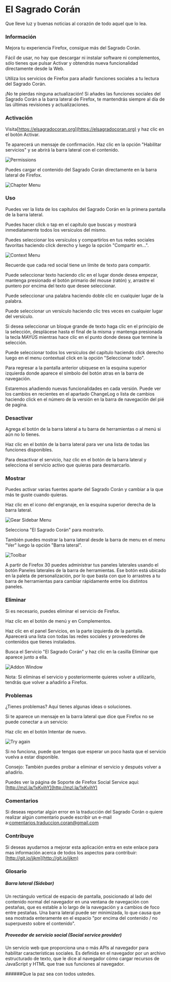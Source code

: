 # El Sagrado Corán

Que lleve luz y buenas noticias al corazón de todo aquel que lo lea.

### Información

Mejora tu experiencia Firefox, consigue más del Sagrado Corán.

Fácil de usar, no hay que descargar ni instalar software ni complementos, sólo tienes que pulsar Activar y obtendrás nueva funcionalidad directamente desde la Web.

Utiliza los servicios de Firefox para añadir funciones sociales a tu lectura del Sagrado Corán.

¡No te pierdas ninguna actualización! Si añades las funciones sociales del Sagrado Corán a la barra lateral de Firefox, te mantendrás siempre al día de las últimas revisiones y actualizaciones.

### Activación

Visita[https://elsagradocoran.org](https://elsagradocoran.org) y haz clic en el botón Activar.

Te aparecerá un mensaje de confirmación. Haz clic en la opción "Habilitar servicios" y se abrirá la barra lateral con el contenido.

![Permissions](https://raw.githubusercontent.com/elsagradocoran/mozillasocialservice/master/img/capture-permissions-orig.png)

Puedes cargar el contenido del Sagrado Corán directamente en la barra lateral de Firefox.

![Chapter Menu](https://raw.githubusercontent.com/elsagradocoran/mozillasocialservice/master/img/capture-chaptersmenu-orig.png)
### Uso

Puedes ver la lista de los capítulos del Sagrado Corán en la primera pantalla de la barra lateral.

Puedes hacer click o tap en el capítulo que buscas y mostrará inmediatamente todos los versículos del mismo.

Puedes seleccionar los versículos y compartirlos en tus redes sociales favoritas haciendo click derecho y luego la opción "Compartir en...".

![Context Menu](https://raw.githubusercontent.com/elsagradocoran/mozillasocialservice/master/img/capture-contextmenu-orig.png)

Recuerde que cada red social tiene un límite de texto para compartir.

Puede seleccionar texto haciendo clic en el lugar donde desea empezar, mantenga presionado el botón primario del mouse (ratón) y, arrastre el puntero por encima del texto que desee seleccionar.

Puede seleccionar una palabra haciendo doble clic en cualquier lugar de la palabra.

Puede seleccionar un versículo haciendo clic tres veces en cualquier lugar del versículo.

Si desea seleccionar un bloque grande de texto haga clic en el principio de la selección, desplácese hasta el final de la misma y mantenga presionada la tecla MAYÚS mientras hace clic en el punto donde desea que termine la selección.

Puede seleccionar todos los versículos del capítulo haciendo click derecho luego en el menu contextual click en la opción "Seleccionar todo".

Para regresar a la pantalla anterior ubiquese en la esquina superior izquierda donde aparece el símbolo del botón atras en la barra de navegación.

Estaremos añadiendo nuevas funcionalidades en cada versión. Puede ver los cambios en recientes en el apartado ChangeLog o lista de cambios haciendo click en el número de la versión en la barra de navegación del pié de pagína.

### Desactivar

Agrega el botón de la barra lateral a tu barra de herramientas o al menú si aún no lo tienes.

Haz clic en el botón de la barra lateral para ver una lista de todas las funciones disponibles.

Para desactivar el servicio, haz clic en el botón de la barra lateral y selecciona el servicio activo que quieras para desmarcarlo.

### Mostrar

Puedes activar varias fuentes aparte del Sagrado Corán y cambiar a la que más te guste cuando quieras.

Haz clic en el icono del engranaje, en la esquina superior derecha de la barra lateral.

![Gear Sidebar Menu](https://raw.githubusercontent.com/elsagradocoran/mozillasocialservice/master/img/capture-gearmenu-orig.png)

Selecciona "El Sagrado Corán" para mostrarlo.

También puedes mostrar la barra lateral desde la barra de menu en el menu "Ver" luego la opción "Barra lateral".

![Toolbar](https://raw.githubusercontent.com/elsagradocoran/mozillasocialservice/master/img/capture-toolbar-orig.png)

A partir de Firefox 30 puedes administrar tus paneles laterales usando el botón Paneles laterales de la barra de herramientas. Ese botón está ubicado en la paleta de personalización, por lo que basta con que lo arrastres a tu barra de herramientas para cambiar rápidamente entre los distintos paneles.

### Eliminar

Si es necesario, puedes eliminar el servicio de Firefox.

Haz clic en el botón de menú y en Complementos.

Haz clic en el panel Servicios, en la parte izquierda de la pantalla. Aparecerá una lista con todas las redes sociales y proveedores de contenidos que tienes instalados.

Busca el Servicio "El Sagrado Corán" y haz clic en la casilla Eliminar que aparece junto a ella.

![Addon Window](https://raw.githubusercontent.com/elsagradocoran/mozillasocialservice/master/img/capture-socialservice-orig.png)

Nota: Si eliminas el servicio y posteriormente quieres volver a utilizarlo, tendrás que volver a añadirlo a Firefox.

### Problemas

¿Tienes problemas? Aquí tienes algunas ideas o soluciones.

Si te aparece un mensaje en la barra lateral que dice que Firefox no se puede conectar a un servicio:

Haz clic en el botón Intentar de nuevo.

![Try again](https://raw.githubusercontent.com/elsagradocoran/mozillasocialservice/master/img/capture-error-orig.png)

Si no funciona, puede que tengas que esperar un poco hasta que el servicio vuelva a estar disponible.

Consejo: También puedes probar a eliminar el servicio y después volver a añadirlo.

Puedes ver la página de Soporte de Firefox Social Service aquí:[http://mzl.la/1xKvihY](http://mzl.la/1xKvihY)

### Comentarios

Si deseas reportar algún error en la traducción del Sagrado Corán o quiere realizar algún comentario puede escribir un e-mail a:[comentarios.traduccion.coran@gmail.com](mailto:comentarios.traduccion.coran@gmail.com)

### Contribuye

Si deseas ayudarnos a mejorar esta aplicación entra en este enlace para mas información acerca de todos los aspectos para contribuir:[http://git.io/jjkm](http://git.io/jjkm)

### Glosario

##### Barra lateral (Sidebar)

Un rectángulo vertical de espacio de pantalla, posicionado al lado del contenido normal del navegador en una ventana de navegación con pestañas, que es estable a lo largo de la navegación y a cambios de foco entre pestañas. Una barra lateral puede ser minimizada, lo que causa que sea mostrada enteramente en el espacio "por encima del contenido / no superpuesto sobre el contenido".

##### Proveedor de servicio social (Social service provider)

Un servicio web que proporciona una o más APIs al navegador para habilitar características sociales. Es definida en el navegador por un archivo estructurado de texto, que le dice al navegador cómo cargar recursos de JavaScript y HTML que trae sus funciones al navegador.


######Que la paz sea con todos ustedes.
